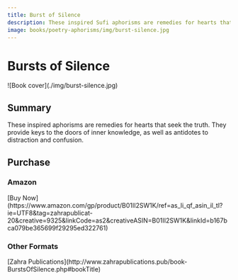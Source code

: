 ```yaml
---
title: Burst of Silence
description: These inspired Sufi aphorisms are remedies for hearts that seek the truth. They provide keys to the doors of inner knowledge, as well as antidotes to distraction and confusion.
image: books/poetry-aphorisms/img/burst-silence.jpg
---
```


# Bursts of Silence

<div markdown="1" class="cover-image">
![Book cover](./img/burst-silence.jpg)
</div>

## Summary

These inspired aphorisms are remedies for hearts that seek the truth. They provide keys to the doors of inner knowledge, as well as antidotes to distraction and confusion.

## Purchase

### Amazon

<div markdown="3" class="purchase-link">
[Buy Now](https://www.amazon.com/gp/product/B01II2SW1K/ref=as_li_qf_asin_il_tl?ie=UTF8&tag=zahrapublicat-20&creative=9325&linkCode=as2&creativeASIN=B01II2SW1K&linkId=b167bca079be365699f29295ed322761)
</div>

### Other Formats

<div markdown="3" class="purchase-link">
[Zahra Publications](http://www.zahrapublications.pub/book-BurstsOfSilence.php#bookTitle)
</div>